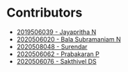 # **Contributors**

<!-- "- [Regno-Name](Your Github URL)" -->
<!-- Add your name in-between according to your regno ascending order i.e Lower Regno to Higher Regno-->

- [2019506039 - Jayapritha N](https://github.com/coding-geek21)
- [2020506020 - Bala Subramaniam N](https://github.com/bala418)
- [2020508048 - Surendar](https://github.com/SurendarSingh)
- [2020506062 - Prabakaran P](https://github.com/Prabakaran2712)
- [2020506076 - Sakthivel DS](https://github.com/SakthivelDS)

